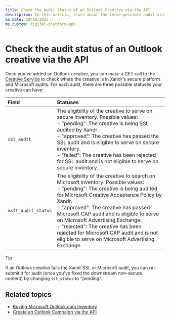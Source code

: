 ```yaml
---
title: Check the Audit Status of an Outlook Creative via the API
description: In this article, learn about the three possible audit statuses of an Outlook creative via the API.
ms.date: 10/28/2023
ms.custom: digital-platform-api
---
```


# Check the audit status of an Outlook creative via the API

Once you've added an Outlook creative, you can make a GET call to the [Creative Service](creative-service.md) to check where the creative is in Xandr's secure platform and Microsoft audits. For each audit, there are three possible statuses your creative can have:

| Field | Statuses |
|:---|:---|
| `ssl_audit` | The eligibility of the creative to serve on secure inventory. Possible values:<br> - "pending": The creative is being SSL audited by Xandr.<br> - "approved": The creative has passed the SSL audit and is eligible to serve on secure inventory.<br> - "failed": The creative has been rejected for SSL audit and is not eligible to serve on secure inventory. |
| `msft_audit_status` | The eligibility of the creative to search on Microsoft inventory. Possible values:<br> - "pending": The creative is being audited for Microsoft Creative Acceptance Policy by Xandr.<br> - "approved": The creative has passed Microsoft CAP audit and is eligible to serve on Microsoft Advertising Exchange.<br> - "rejected": The creative has been rejected for Microsoft CAP audit and is not eligible to serve on Microsoft Advertising Exchange .  |

> [!TIP]
> If an Outlook creative fails the Xandr SSL or Microsoft audit, you can re-submit it for audit (once you've fixed the downstream non-secure content) by changing `ssl_status` to "pending".

## Related topics

- [Buying Microsoft Outlook.com Inventory](buying-microsoft-outlook-com-inventory.md)
- [Create an Outlook Campaign via the API](create-an-outlook-campaign-via-the-api.md)
